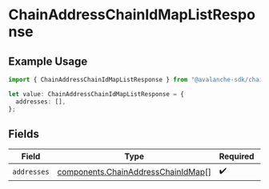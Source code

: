 # ChainAddressChainIdMapListResponse

## Example Usage

```typescript
import { ChainAddressChainIdMapListResponse } from "@avalanche-sdk/chainkit/models/components";

let value: ChainAddressChainIdMapListResponse = {
  addresses: [],
};
```

## Fields

| Field                                                                                    | Type                                                                                     | Required                                                                                 | Description                                                                              |
| ---------------------------------------------------------------------------------------- | ---------------------------------------------------------------------------------------- | ---------------------------------------------------------------------------------------- | ---------------------------------------------------------------------------------------- |
| `addresses`                                                                              | [components.ChainAddressChainIdMap](../../models/components/chainaddresschainidmap.md)[] | :heavy_check_mark:                                                                       | N/A                                                                                      |